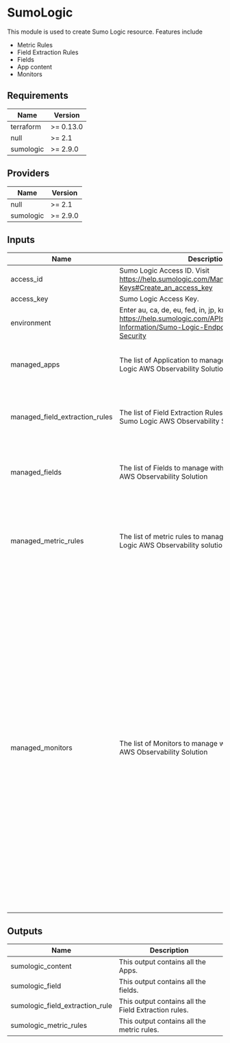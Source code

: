 # SumoLogic

This module is used to create Sumo Logic resource. Features include
- Metric Rules
- Field Extraction Rules
- Fields
- App content
- Monitors

## Requirements

| Name | Version |
|------|---------|
| terraform | >= 0.13.0 |
| null | >= 2.1 |
| sumologic | >= 2.9.0 |

## Providers

| Name | Version |
|------|---------|
| null | >= 2.1 |
| sumologic | >= 2.9.0 |

## Inputs

| Name | Description                                                                                                                                                 | Type | Default | Required |
|------|-------------------------------------------------------------------------------------------------------------------------------------------------------------|------|---------|:--------:|
| access\_id | Sumo Logic Access ID. Visit https://help.sumologic.com/Manage/Security/Access-Keys#Create_an_access_key                                                     | `string` | n/a | yes |
| access\_key | Sumo Logic Access Key.                                                                                                                                      | `string` | n/a | yes |
| environment | Enter au, ca, de, eu, fed, in, jp, kr, us1 or us2. Visit https://help.sumologic.com/APIs/General-API-Information/Sumo-Logic-Endpoints-and-Firewall-Security | `string` | n/a | yes |
| managed\_apps | The list of Application to manage within the Sumo Logic AWS Observability Solution                                                                          | <pre>map(object({<br>    folder_id    = string<br>    content_json = string<br>  }))</pre> | `{}` | no |
| managed\_field\_extraction\_rules | The list of Field Extraction Rules to manage within the Sumo Logic AWS Observability Solution                                                               | <pre>map(object({<br>    name             = string<br>    parse_expression = string<br>    scope            = string<br>    enabled          = bool<br>  }))</pre> | `{}` | no |
| managed\_fields | The list of Fields to manage within the Sumo Logic AWS Observability Solution                                                                               | <pre>map(object({<br>    field_name = string<br>    data_type  = string<br>    state      = bool<br>  }))</pre> | `{}` | no |
| managed\_metric\_rules | The list of metric rules to manage within the Sumo Logic AWS Observability solution.                                                                        | <pre>map(object({<br>    metric_rule_name = string<br>    match_expression = string<br>    sleep            = number<br>    variables_to_extract = list(object({<br>      name        = string<br>      tagSequence = string<br>    }))<br>  }))</pre> | `{}` | no |
| managed\_monitors | The list of Monitors to manage within the Sumo Logic AWS Observability Solution                                                                             | <pre>map(object({<br>    monitor_name         = string<br>    monitor_description  = string<br>    monitor_monitor_type = string<br>    monitor_parent_id    = string<br>    monitor_is_disabled  = bool<br>    queries              = map(string)<br>    triggers = list(object({<br>      threshold_type   = string<br>      threshold        = string<br>      time_range       = string<br>      occurrence_type  = string<br>      trigger_source   = string<br>      trigger_type     = string<br>      detection_method = string<br>    }))<br>    connection_notifications = list(object(<br>      {<br>        connection_type       = string,<br>        connection_id         = string,<br>        payload_override      = string,<br>        run_for_trigger_types = list(string)<br>      }<br>    ))<br>    email_notifications = list(object(<br>      {<br>        connection_type       = string,<br>        recipients            = list(string),<br>        subject               = string,<br>        time_zone             = string,<br>        message_body          = string,<br>        run_for_trigger_types = list(string)<br>      }<br>    ))<br>    group_notifications = bool<br>  }))</pre> | `{}` | no |

## Outputs

| Name | Description |
|------|-------------|
| sumologic\_content | This output contains all the Apps. |
| sumologic\_field | This output contains all the fields. |
| sumologic\_field\_extraction\_rule | This output contains all the Field Extraction rules. |
| sumologic\_metric\_rules | This output contains all the metric rules. |
